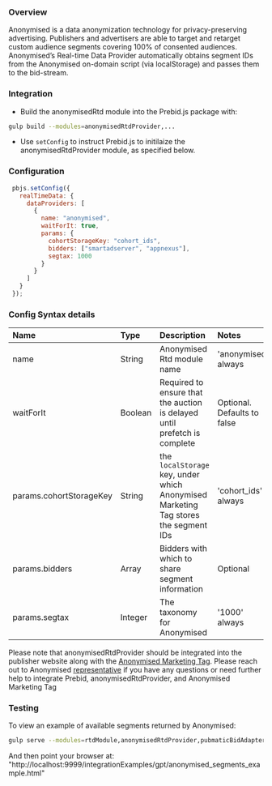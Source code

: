 ### Overview

Anonymised is a data anonymization technology for privacy-preserving advertising. Publishers and advertisers are able to target and retarget custom audience segments covering 100% of consented audiences.
Anonymised’s Real-time Data Provider automatically obtains segment IDs from the Anonymised on-domain script (via localStorage) and passes them to the bid-stream.

### Integration

 - Build the anonymisedRtd module into the Prebid.js package with:

 ```bash
 gulp build --modules=anonymisedRtdProvider,...
 ```

 - Use `setConfig` to instruct Prebid.js to initilaize the anonymisedRtdProvider module, as specified below.

### Configuration

```javascript
 pbjs.setConfig({
   realTimeData: {
     dataProviders: [
       {
         name: "anonymised",
         waitForIt: true,
         params: {
           cohortStorageKey: "cohort_ids",
           bidders: ["smartadserver", "appnexus"],
           segtax: 1000
         }
       }
     ]
   }
 });
 ```

 ### Config Syntax details
| Name  |Type | Description   | Notes  |
| :------------ | :------------ | :------------ |:------------ |
| name | String | Anonymised Rtd module name | 'anonymised' always|
| waitForIt | Boolean | Required to ensure that the auction is delayed until prefetch is complete | Optional. Defaults to false |
| params.cohortStorageKey | String | the `localStorage` key, under which Anonymised Marketing Tag stores the segment IDs | 'cohort_ids' always |
| params.bidders | Array | Bidders with which to share segment information | Optional |
| params.segtax | Integer | The taxonomy for Anonymised | '1000' always |

Please note that anonymisedRtdProvider should be integrated into the publisher website along with the [Anonymised Marketing Tag](https://support.anonymised.io/integrate/marketing-tag).
Please reach out to Anonymised [representative](mailto:support@anonymised.io) if you have any questions or need further help to integrate Prebid, anonymisedRtdProvider, and Anonymised Marketing Tag

### Testing
To view an example of available segments returned by Anonymised:
```bash
gulp serve --modules=rtdModule,anonymisedRtdProvider,pubmaticBidAdapter
```
And then point your browser at:
"http://localhost:9999/integrationExamples/gpt/anonymised_segments_example.html"
